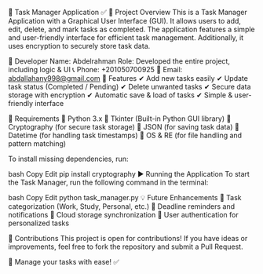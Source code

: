 📝 Task Manager Application ✅
📌 Project Overview
This is a Task Manager Application with a Graphical User Interface (GUI). It allows users to add, edit, delete, and mark tasks as completed. The application features a simple and user-friendly interface for efficient task management. Additionally, it uses encryption to securely store task data.

👤 Developer
Name: Abdelrahman
Role: Developed the entire project, including logic & UI
📞 Phone: +201050700925
📧 Email: abdallahany998@gmail.com
🚀 Features
✔ Add new tasks easily
✔ Update task status (Completed / Pending)
✔ Delete unwanted tasks
✔ Secure data storage with encryption
✔ Automatic save & load of tasks
✔ Simple & user-friendly interface

📌 Requirements
🔹 Python 3.x
🔹 Tkinter (Built-in Python GUI library)
🔹 Cryptography (for secure task storage)
🔹 JSON (for saving task data)
🔹 Datetime (for handling task timestamps)
🔹 OS & RE (for file handling and pattern matching)

To install missing dependencies, run:

bash
Copy
Edit
pip install cryptography
▶ Running the Application
To start the Task Manager, run the following command in the terminal:

bash
Copy
Edit
python task_manager.py
💡 Future Enhancements
🔹 Task categorization (Work, Study, Personal, etc.)
🔹 Deadline reminders and notifications
🔹 Cloud storage synchronization
🔹 User authentication for personalized tasks

🤝 Contributions
This project is open for contributions! If you have ideas or improvements, feel free to fork the repository and submit a Pull Request.

🎯 Manage your tasks with ease! ✅
